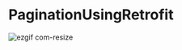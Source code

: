 # PaginationUsingRetrofit
![ezgif com-resize](https://user-images.githubusercontent.com/42333878/44208101-0dd75580-a17d-11e8-995d-00bbc5a86a27.gif)
